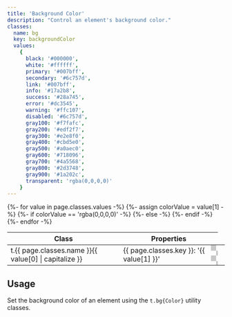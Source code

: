 ```yaml
---
title: 'Background Color'
description: "Control an element's background color."
classes:
  name: bg
  key: backgroundColor
  values:
    {
      black: '#000000',
      white: '#ffffff',
      primary: '#007bff',
      secondary: '#6c757d',
      link: '#007bff',
      info: '#17a2b8',
      success: '#28a745',
      error: '#dc3545',
      warning: '#ffc107',
      disabled: '#6c757d',
      gray100: '#f7fafc',
      gray200: '#edf2f7',
      gray300: '#e2e8f0',
      gray400: '#cbd5e0',
      gray500: '#a0aec0',
      gray600: '#718096',
      gray700: '#4a5568',
      gray800: '#2d3748',
      gray900: '#1a202c',
      transparent: 'rgba(0,0,0,0)'
    }
---
```


<table>
  <thead>
    <tr>
      <th>Class</th>
      <th colspan="2">Properties</th>
    </tr>
  </thead>
  <tbody>
    {%- for value in page.classes.values -%}
      <tr>
        <td><span>t</span>.{{ page.classes.name }}{{ value[0] | capitalize }}</td>
        <td>{{ page.classes.key }}: '{{ value[1] }}'</td>
        {%- assign colorValue = value[1] -%}
        {%- if colorValue == 'rgba(0,0,0,0)' -%}
          <td  style="background-size: 24px 24px;background-image:url(&quot;data:image/svg+xml,%3Csvg xmlns='http://www.w3.org/2000/svg' viewBox='0 0 2 2'%3E%3Cpath fill='rgb(200,200,200)' fill-rule='evenodd' d='M0 0h1v1H0V0zm1 1h1v1H1V1z'/%3E%3C/svg%3E&quot;);"></td>
        {%- else -%}
          <td  style="background-color: {{ colorValue }}"></td>
        {%- endif -%}
      </tr>
    {%- endfor -%}
  </tbody>
</table>

## Usage

Set the background color of an element using the <code>t.bg{Color}</code> utility classes.
